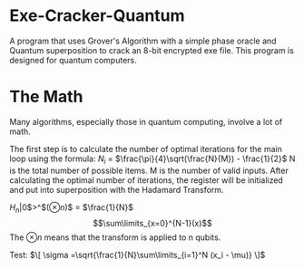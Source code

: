 # Exe-Cracker-Quantum
A program that uses Grover's Algorithm with a simple phase oracle and Quantum superposition to crack an 8-bit encrypted exe file. This program is designed for quantum computers.

# The Math
Many algorithms, especially those in quantum computing, involve a lot of math. 

The first step is to calculate the number of optimal iterations for the main loop using the formula:
$N_i$ = $\frac{\pi}{4}\sqrt(\frac{N}{M}) - \frac{1}{2}$
N is the total number of possible items. M is the number of valid inputs.
After calculating the optimal number of iterations, the register will be initialized and put into superposition with the Hadamard Transform.

$H_n$|0$>^$$(\otimes n)$$ = $\frac{1}{N}$ $$\sum\limits_{x=0}^{N-1}(x)$$
The $\otimes n$ means that the transform is applied to n qubits.

Test:
$\[ \sigma =\sqrt{\frac{1}{N}\sum\limits_{i=1}^N (x_i - \mu)} \]$
